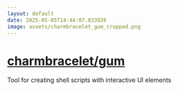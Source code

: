 ```yaml
---
layout: default
date: 2025-05-05T14:44:07.833926
image: assets/charmbracelet_gum_cropped.png
---
```


# [charmbracelet/gum](https://github.com/charmbracelet/gum)

Tool for creating shell scripts with interactive UI elements

